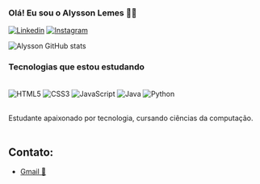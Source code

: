 ### Olá! Eu sou o Alysson Lemes 👨‍💻
[![Linkedin](https://img.shields.io/badge/LinkedIn-0077B5?style=for-the-badge&logo=linkedin&logoColor=white )](https://www.linkedin.com/in/alysson-lemes-054093231/)
[![Instagram](https://img.shields.io/badge/Instagram-E4405F?style=for-the-badge&logo=instagram&logoColor=white)](https://www.instagram.com/alysson_lemes/)

![Alysson GitHub stats](https://github-readme-stats.vercel.app/api?username=alyssonlemes&show_icons=true&theme=tokyonight)


### Tecnologias que estou estudando

<div style="display: inline_block"><br/>
    <img align="center" alt="HTML5" src="https://img.shields.io/badge/HTML5-E34F26?style=for-the-badge&logo=html5&logoColor=white" />
    <img align="center" alt="CSS3" src="https://img.shields.io/badge/CSS3-1572B6?style=for-the-badge&logo=css3&logoColor=white" />
    <img align="center" alt="JavaScript" src="https://img.shields.io/badge/JavaScript-323330?style=for-the-badge&logo=javascript&logoColor=F7DF1E" />
    <img align="center" alt="Java" src="https://img.shields.io/badge/Java-ED8B00?style=for-the-badge&logo=openjdk&logoColor=white" />
    <img align="center" alt="Python" src="https://img.shields.io/badge/Python-14354C?style=for-the-badge&logo=python&logoColor=white" />
   
</div><br/>

Estudante apaixonado por tecnologia, cursando ciências da computação.<br/><br/>

## Contato:
- [Gmail 📧](https://alyssondiamantino@gmail.com)
